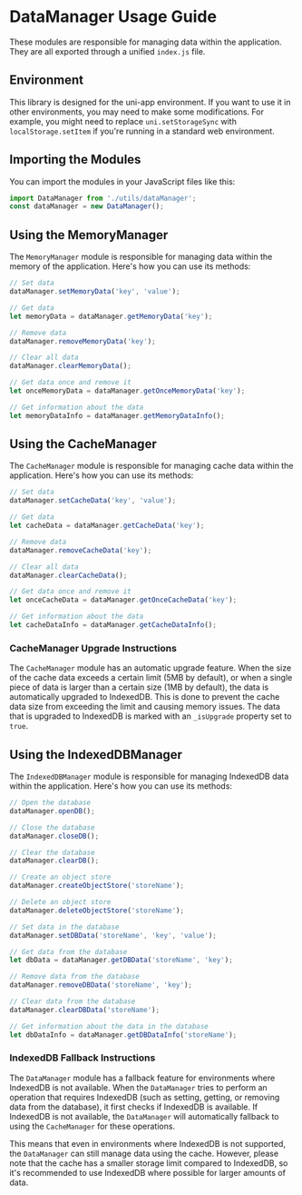 # DataManager Usage Guide

These modules are responsible for managing data within the application. They are all exported through a unified `index.js` file.

## Environment

This library is designed for the uni-app environment. If you want to use it in other environments, you may need to make some modifications. For example, you might need to replace `uni.setStorageSync` with `localStorage.setItem` if you're running in a standard web environment.

## Importing the Modules

You can import the modules in your JavaScript files like this:

```javascript
import DataManager from './utils/dataManager';
const dataManager = new DataManager();
```

## Using the MemoryManager

The `MemoryManager` module is responsible for managing data within the memory of the application. Here's how you can use its methods:

```javascript
// Set data
dataManager.setMemoryData('key', 'value');

// Get data
let memoryData = dataManager.getMemoryData('key');

// Remove data
dataManager.removeMemoryData('key');

// Clear all data
dataManager.clearMemoryData();

// Get data once and remove it
let onceMemoryData = dataManager.getOnceMemoryData('key');

// Get information about the data
let memoryDataInfo = dataManager.getMemoryDataInfo();
```

## Using the CacheManager

The `CacheManager` module is responsible for managing cache data within the application. Here's how you can use its methods:

```javascript
// Set data
dataManager.setCacheData('key', 'value');

// Get data
let cacheData = dataManager.getCacheData('key');

// Remove data
dataManager.removeCacheData('key');

// Clear all data
dataManager.clearCacheData();

// Get data once and remove it
let onceCacheData = dataManager.getOnceCacheData('key');

// Get information about the data
let cacheDataInfo = dataManager.getCacheDataInfo();
```

### CacheManager Upgrade Instructions

The `CacheManager` module has an automatic upgrade feature. When the size of the cache data exceeds a certain limit (5MB by default), or when a single piece of data is larger than a certain size (1MB by default), the data is automatically upgraded to IndexedDB. This is done to prevent the cache data size from exceeding the limit and causing memory issues. The data that is upgraded to IndexedDB is marked with an `_isUpgrade` property set to `true`.

## Using the IndexedDBManager

The `IndexedDBManager` module is responsible for managing IndexedDB data within the application. Here's how you can use its methods:

```javascript
// Open the database
dataManager.openDB();

// Close the database
dataManager.closeDB();

// Clear the database
dataManager.clearDB();

// Create an object store
dataManager.createObjectStore('storeName');

// Delete an object store
dataManager.deleteObjectStore('storeName');

// Set data in the database
dataManager.setDBData('storeName', 'key', 'value');

// Get data from the database
let dbData = dataManager.getDBData('storeName', 'key');

// Remove data from the database
dataManager.removeDBData('storeName', 'key');

// Clear data from the database
dataManager.clearDBData('storeName');

// Get information about the data in the database
let dbDataInfo = dataManager.getDBDataInfo('storeName');
```

### IndexedDB Fallback Instructions

The `DataManager` module has a fallback feature for environments where IndexedDB is not available. When the `DataManager` tries to perform an operation that requires IndexedDB (such as setting, getting, or removing data from the database), it first checks if IndexedDB is available. If IndexedDB is not available, the `DataManager` will automatically fallback to using the `CacheManager` for these operations.

This means that even in environments where IndexedDB is not supported, the `DataManager` can still manage data using the cache. However, please note that the cache has a smaller storage limit compared to IndexedDB, so it's recommended to use IndexedDB where possible for larger amounts of data.
```
